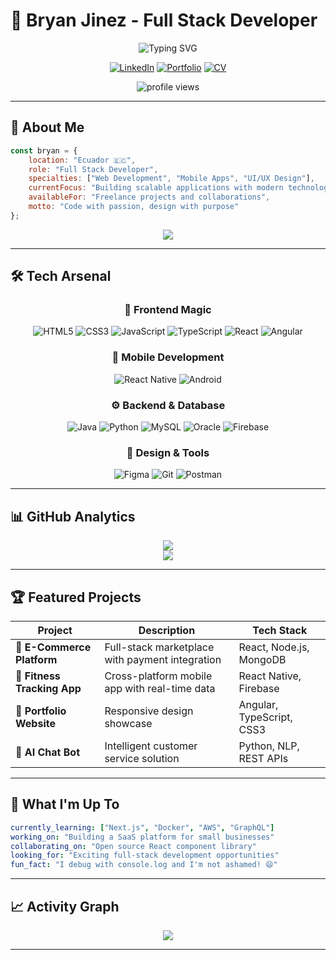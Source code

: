 # 💫 Bryan Jinez - Full Stack Developer

<div align="center">
  
  ![Typing SVG](https://readme-typing-svg.herokuapp.com/?lines=Full+Stack+Developer;Mobile+%26+Web+Specialist;Ecuador+%F0%9F%87%AA%F0%9F%87%A8;Always+Learning+New+Technologies&font=Fira%20Code&center=true&width=380&height=50&duration=4000&pause=1000)

  [![LinkedIn](https://img.shields.io/badge/LinkedIn-%230077B5.svg?logo=linkedin&logoColor=white)](https://linkedin.com/in/bjinez )
  [![Portfolio](https://img.shields.io/badge/Portfolio-%23000000.svg?logo=firefox&logoColor=#FF7139)](https://my-portfolio-21edcliques-projects.vercel.app)
  [![CV](https://img.shields.io/badge/CV-%23000000.svg?logo=googledrive&logoColor=white)](https://drive.google.com/file/d/1tj-ZhEdyP8a8yLWR5W5KpwXrwOSUiMgD/view?usp=sharing)

  
  <img src="https://komarev.com/ghpvc/?username=bryanjinez&label=Profile%20views&color=0e75b6&style=flat" alt="profile views" />

</div>

---

## 🚀 About Me

```javascript
const bryan = {
    location: "Ecuador 🇪🇨",
    role: "Full Stack Developer",
    specialties: ["Web Development", "Mobile Apps", "UI/UX Design"],
    currentFocus: "Building scalable applications with modern technologies",
    availableFor: "Freelance projects and collaborations",
    motto: "Code with passion, design with purpose"
};
```

<div align="center">
  <img src="https://github-readme-stats.vercel.app/api?username=21edclique&theme=radical&hide_border=false&include_all_commits=true&count_private=true" />
</div>

---

## 🛠️ Tech Arsenal

<div align="center">

### 🎨 Frontend Magic
![HTML5](https://img.shields.io/badge/html5-%23E34F26.svg?style=for-the-badge&logo=html5&logoColor=white)
![CSS3](https://img.shields.io/badge/css3-%231572B6.svg?style=for-the-badge&logo=css3&logoColor=white)
![JavaScript](https://img.shields.io/badge/javascript-%23323330.svg?style=for-the-badge&logo=javascript&logoColor=%23F7DF1E)
![TypeScript](https://img.shields.io/badge/typescript-%23007ACC.svg?style=for-the-badge&logo=typescript&logoColor=white)
![React](https://img.shields.io/badge/react-%2320232a.svg?style=for-the-badge&logo=react&logoColor=%2361DAFB)
![Angular](https://img.shields.io/badge/angular-%23DD0031.svg?style=for-the-badge&logo=angular&logoColor=white)

### 📱 Mobile Development
![React Native](https://img.shields.io/badge/react_native-%2320232a.svg?style=for-the-badge&logo=react&logoColor=%2361DAFB)
![Android](https://img.shields.io/badge/Android-3DDC84?style=for-the-badge&logo=android&logoColor=white)

### ⚙️ Backend & Database
![Java](https://img.shields.io/badge/java-%23ED8B00.svg?style=for-the-badge&logo=openjdk&logoColor=white)
![Python](https://img.shields.io/badge/python-3670A0?style=for-the-badge&logo=python&logoColor=ffdd54)
![MySQL](https://img.shields.io/badge/mysql-%2300f.svg?style=for-the-badge&logo=mysql&logoColor=white)
![Oracle](https://img.shields.io/badge/Oracle-F80000?style=for-the-badge&logo=oracle&logoColor=white)
![Firebase](https://img.shields.io/badge/firebase-%23039BE5.svg?style=for-the-badge&logo=firebase)

### 🎯 Design & Tools
![Figma](https://img.shields.io/badge/figma-%23F24E1E.svg?style=for-the-badge&logo=figma&logoColor=white)
![Git](https://img.shields.io/badge/git-%23F05033.svg?style=for-the-badge&logo=git&logoColor=white)
![Postman](https://img.shields.io/badge/Postman-FF6C37?style=for-the-badge&logo=postman&logoColor=white)

</div>

---

## 📊 GitHub Analytics

<div align="center">
  <img src="https://github-readme-streak-stats.vercel.app/?user=bryanjinez&theme=radical&hide_border=false" />
</div>

<div align="center">
  <img src="https://github-readme-stats.vercel.app/api/top-langs/?username=21edclique&theme=radical&hide_border=false&include_all_commits=true&count_private=true&layout=compact" />
</div>

---

## 🏆 Featured Projects

<div align="center">

| Project | Description | Tech Stack |
|---------|-------------|------------|
| 🌟 **E-Commerce Platform** | Full-stack marketplace with payment integration | React, Node.js, MongoDB |
| 📱 **Fitness Tracking App** | Cross-platform mobile app with real-time data | React Native, Firebase |
| 🎨 **Portfolio Website** | Responsive design showcase | Angular, TypeScript, CSS3 |
| 🤖 **AI Chat Bot** | Intelligent customer service solution | Python, NLP, REST APIs |

</div>

---

## 🎯 What I'm Up To

```yaml
currently_learning: ["Next.js", "Docker", "AWS", "GraphQL"]
working_on: "Building a SaaS platform for small businesses"
collaborating_on: "Open source React component library"
looking_for: "Exciting full-stack development opportunities"
fun_fact: "I debug with console.log and I'm not ashamed! 😄"
```

---

## 📈 Activity Graph

<div align="center">
  <img src="https://github-readme-activity-graph.vercel.app/graph?username=21edclique&theme=redical&hide_border=true" />
</div>

---






</div>
